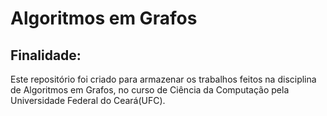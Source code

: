 # Algoritmos em Grafos
## Finalidade:
Este repositório foi criado para armazenar os trabalhos feitos na disciplina de Algoritmos em Grafos, no curso de Ciência da Computação pela Universidade Federal do Ceará(UFC).
